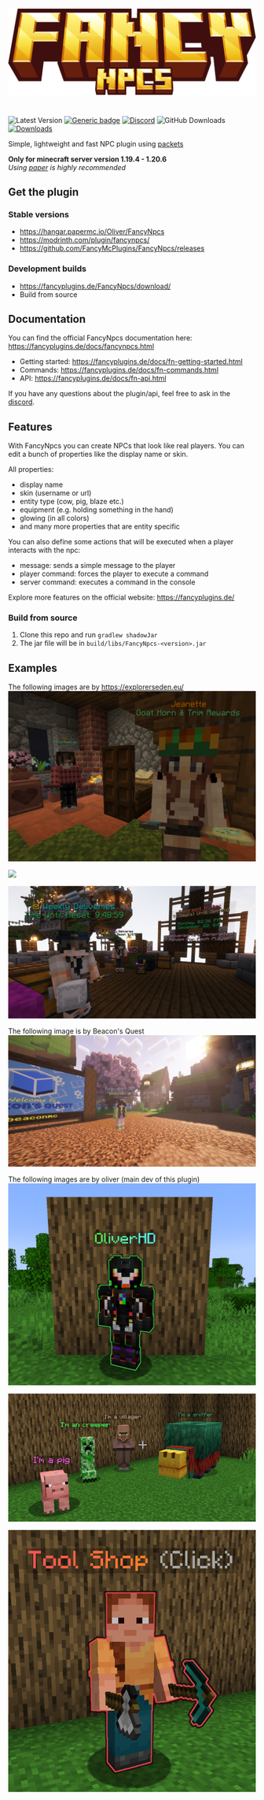 ![](fancynpcs_title.png)

#                            

![Latest Version](https://img.shields.io/github/v/release/FancyMcPlugins/FancyNpcs?style=flat-square)
[![Generic badge](https://img.shields.io/badge/folia-supported-green.svg)](https://shields.io/)
[![Discord](https://img.shields.io/discord/899740810956910683?color=7289da&logo=Discord&label=Discord&style=flat-square)](https://discord.gg/ZUgYCEJUEx)
![GitHub Downloads](https://img.shields.io/github/downloads/FancyMcPlugins/FancyNpcs/total?logo=GitHub&style=flat-square)
[![Downloads](https://img.shields.io/modrinth/dt/fancynpcs?color=00AF5C&label=modrinth&style=flat&logo=modrinth)](https://modrinth.com/plugin/fancynpcs/versions)

Simple, lightweight and fast NPC plugin using [packets](https://wiki.vg/Protocol)

**Only for minecraft server version 1.19.4 - 1.20.6**<br>
_Using [paper](https://papermc.io/downloads) is highly recommended_

## Get the plugin

### Stable versions

- https://hangar.papermc.io/Oliver/FancyNpcs
- https://modrinth.com/plugin/fancynpcs/
- https://github.com/FancyMcPlugins/FancyNpcs/releases

### Development builds

- https://fancyplugins.de/FancyNpcs/download/
- Build from source

## Documentation

You can find the official FancyNpcs documentation here: https://fancyplugins.de/docs/fancynpcs.html

- Getting started: https://fancyplugins.de/docs/fn-getting-started.html
- Commands: https://fancyplugins.de/docs/fn-commands.html
- API: https://fancyplugins.de/docs/fn-api.html

If you have any questions about the plugin/api, feel free to ask in the [discord](https://discord.gg/ZUgYCEJUEx).

## Features

With FancyNpcs you can create NPCs that look like real players. You can edit a bunch of properties like the display name
or skin.

All properties:

- display name
- skin (username or url)
- entity type (cow, pig, blaze etc.)
- equipment (e.g. holding something in the hand)
- glowing (in all colors)
- and many more properties that are entity specific

You can also define some actions that will be executed when a player interacts with the npc:

- message: sends a simple message to the player
- player command: forces the player to execute a command
- server command: executes a command in the console

Explore more features on the official website: https://fancyplugins.de/

### Build from source

1. Clone this repo and run `gradlew shadowJar`
2. The jar file will be in `build/libs/FancyNpcs-<version>.jar`

## Examples

The following images are by https://explorerseden.eu/
![](exampleImages/niceron2.png)

![](exampleImages/niceron1.png)

![](exampleImages/niceron3.png)

The following image is by Beacon's Quest
![](exampleImages/dave1.png)

The following images are by oliver (main dev of this plugin)
![](exampleImages/oliver1.png)

![](exampleImages/oliver2.png)

![](exampleImages/oliver3.png)

